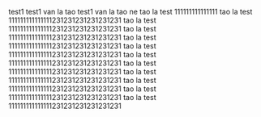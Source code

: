 test1
test1 van la tao
test1 van la tao ne
tao la test 111111111111111
tao la test 111111111111111231231231231231231
tao la test 111111111111111231231231231231231
tao la test 111111111111111231231231231231231
tao la test 111111111111111231231231231231231
tao la test 111111111111111231231231231231231
tao la test 111111111111111231231231231231231
tao la test 111111111111111231231231231231231
tao la test 111111111111111231231231231231231
tao la test 111111111111111231231231231231231
tao la test 111111111111111231231231231231231
tao la test 111111111111111231231231231231231